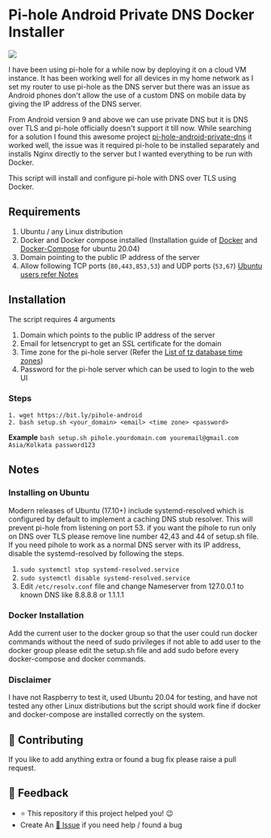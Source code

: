# Pi-hole Android Private DNS Docker Installer 

<img src="https://raw.githubusercontent.com/sreejithag/pi-hole-android-private-dns-docker/main/assets/banner.png"> <br/>

I have been using pi-hole for a while now by deploying it on a cloud VM instance. It has been working well for all devices in my home network as I set my router to use pi-hole as the DNS server but there was an issue as Android phones don't allow the use of a custom DNS on mobile data by giving the IP address of the DNS server.

From Android version 9 and above we can use private DNS but it is DNS over TLS and pi-hole officially doesn't support it till now. While searching for a solution I found this awesome project [pi-hole-android-private-dns](https://github.com/varunsridharan/pi-hole-android-private-dns) it worked well, the issue was it required pi-hole to be installed separately and installs Nginx directly to the server but I wanted everything to be run with Docker.

This script will install and configure pi-hole with DNS over TLS using Docker. 

## Requirements 

1. Ubuntu / any Linux distribution
2. Docker and Docker compose installed (Installation guide of [Docker](https://www.digitalocean.com/community/tutorials/how-to-install-and-use-docker-on-ubuntu-20-04) and [Docker-Compose](https://www.digitalocean.com/community/tutorials/how-to-install-and-use-docker-compose-on-ubuntu-20-04) for ubuntu 20.04)
3. Domain pointing to the public IP address of the server
4. Allow following TCP ports (`80,443,853,53`) and UDP ports (`53,67`) [Ubuntu users refer Notes](README.md#notes)

## Installation

The script requires 4 arguments 

1. Domain which points to the public IP address of the server 
2. Email for letsencrypt to get an SSL certificate for the domain
3. Time zone for the pi-hole server (Refer the [List of tz database time zones](https://en.wikipedia.org/wiki/List_of_tz_database_time_zones)) 
4. Password for the pi-hole server which can be used to login to the web UI

### Steps
```
1. wget https://bit.ly/pihole-android
2. bash setup.sh <your_domain> <email> <time zone> <password>
```
**Example** `bash setup.sh pihole.yourdomain.com youremail@gmail.com Asia/Kolkata password123`


## Notes
### Installing on Ubuntu

Modern releases of Ubuntu (17.10+) include systemd-resolved which is configured by default to implement a caching DNS stub resolver. This will prevent pi-hole from listening on port 53. if you want the pihole to run only on DNS over TLS please remove line number 42,43 and 44 of setup.sh file. If you need pihole to work as a normal DNS server with its IP address, disable the systemd-resolved by following the steps.

1. `sudo systemctl stop systemd-resolved.service`
2. `sudo systemctl disable systemd-resolved.service `
3. Edit `/etc/resolv.conf` file and change Nameserver from 127.0.0.1 to known DNS like 8.8.8.8 or 1.1.1.1

### Docker Installation
Add the current user to the docker group so that the user could run docker commands without the need of sudo privileges if not able to add user to the docker group please edit the setup.sh file and add sudo before every docker-compose and docker commands.

### Disclaimer
I have not Raspberry to test it, used Ubuntu 20.04 for testing, and have not tested any other Linux distributions but the script should work fine if docker and docker-compose are installed correctly on the system.


## 🤝 Contributing
If you like to add anything extra or found a bug fix please raise a pull request.

## 📣 Feedback
- ⭐ This repository if this project helped you! :wink:
- Create An [🔧 Issue](https://github.com/sreejithag/pi-hole-android-private-dns-docker/issues) if you need help / found a bug
